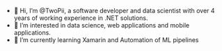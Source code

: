 - 👋 Hi, I’m @TwoPii, a software developer and data scientist with over 4 years of working experience in .NET solutions.
- 👀 I’m interested in data science, web applications and mobile applications.
- 🌱 I’m currently learning Xamarin and Automation of ML pipelines

<!---
TwoPii/TwoPii is a ✨ special ✨ repository because its `README.md` (this file) appears on your GitHub profile.
You can click the Preview link to take a look at your changes.
--->
